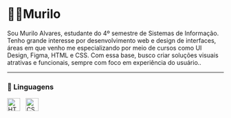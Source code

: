 # 👨‍💻Murilo

Sou Murilo Alvares, estudante do 4º semestre de Sistemas de Informação. Tenho grande interesse por desenvolvimento web e design de interfaces, áreas em que venho me especializando por meio de cursos como UI Design, Figma, HTML e CSS. Com essa base, busco criar soluções visuais atrativas e funcionais, sempre com foco em experiência do usuário..

---

### 🤖 Linguagens 

<img 
    align="left" 
    alt="HTML"
    title="HTML" 
    width="30px" 
    style="padding-right: 10px;" 
    src="https://cdn.jsdelivr.net/gh/devicons/devicon@latest/icons/html5/html5-original.svg" 
/>
<img 
    align="left" 
    alt="CSS" 
    title="CSS"
    width="30px" 
    style="padding-right: 10px;" 
    src="https://cdn.jsdelivr.net/gh/devicons/devicon@latest/icons/css3/css3-original.svg" 
/>
    


